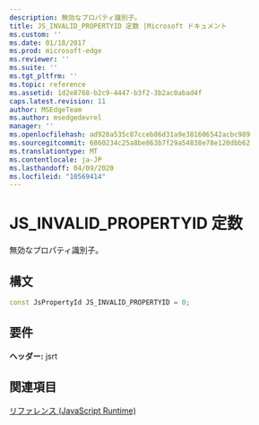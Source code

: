 ```yaml
---
description: 無効なプロパティ識別子。
title: JS_INVALID_PROPERTYID 定数 |Microsoft ドキュメント
ms.custom: ''
ms.date: 01/18/2017
ms.prod: microsoft-edge
ms.reviewer: ''
ms.suite: ''
ms.tgt_pltfrm: ''
ms.topic: reference
ms.assetid: 1d2e8768-b2c9-4447-b3f2-3b2ac0abad4f
caps.latest.revision: 11
author: MSEdgeTeam
ms.author: msedgedevrel
manager: ''
ms.openlocfilehash: ad928a535c87cceb86d31a9e381606542acbc989
ms.sourcegitcommit: 6860234c25a8be863b7f29a54838e78e120dbb62
ms.translationtype: MT
ms.contentlocale: ja-JP
ms.lasthandoff: 04/09/2020
ms.locfileid: "10569414"
---
```

# JS_INVALID_PROPERTYID 定数
無効なプロパティ識別子。  
  
## 構文  
  
```cpp  
const JsPropertyId JS_INVALID_PROPERTYID = 0;  
```  
  
## 要件  
 **ヘッダー:** jsrt  
  
## 関連項目  
 [リファレンス (JavaScript Runtime)](../chakra-hosting/reference-javascript-runtime.md)